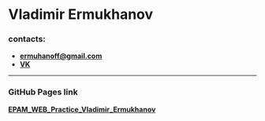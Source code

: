 # Vladimir Ermukhanov

### contacts:

- **<ermuhanoff@gmail.com>**
- **[VK](https://vk.com/woksel "VK link")**

---

### GitHub Pages link

**[EPAM_WEB_Practice_Vladimir_Ermukhanov](https://woksel.github.io/EPAM_WEB_Practice_Vladimir_Ermukhanov/ "GitHub Pages link")**

